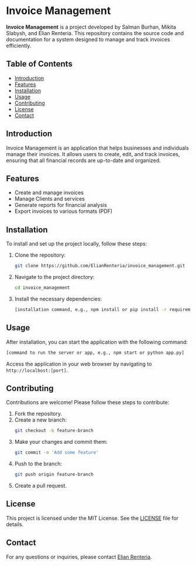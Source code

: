 
# Invoice Management

**Invoice Management** is a project developed by Salman Burhan, Mikita Slabysh, and Elian Renteria. This repository contains the source code and documentation for a system designed to manage and track invoices efficiently.

## Table of Contents

- [Introduction](#introduction)
- [Features](#features)
- [Installation](#installation)
- [Usage](#usage)
- [Contributing](#contributing)
- [License](#license)
- [Contact](#contact)

## Introduction

Invoice Management is an application that helps businesses and individuals manage their invoices. It allows users to create, edit, and track invoices, ensuring that all financial records are up-to-date and organized.

## Features

- Create and manage invoices
- Manage Clients and services
- Generate reports for financial analysis
- Export invoices to various formats (PDF)

## Installation

To install and set up the project locally, follow these steps:

1. Clone the repository:
   ```bash
   git clone https://github.com/ElianRenteria/invoice_management.git
   ```
2. Navigate to the project directory:
   ```bash
   cd invoice_management
   ```
3. Install the necessary dependencies:
   ```bash
   [installation command, e.g., npm install or pip install -r requirements.txt]
   ```

## Usage

After installation, you can start the application with the following command:

```bash
[command to run the server or app, e.g., npm start or python app.py]
```

Access the application in your web browser by navigating to `http://localhost:[port]`.

## Contributing

Contributions are welcome! Please follow these steps to contribute:

1. Fork the repository.
2. Create a new branch:
   ```bash
   git checkout -b feature-branch
   ```
3. Make your changes and commit them:
   ```bash
   git commit -m 'Add some feature'
   ```
4. Push to the branch:
   ```bash
   git push origin feature-branch
   ```
5. Create a pull request.

## License

This project is licensed under the MIT License. See the [LICENSE](LICENSE) file for details.

## Contact

For any questions or inquiries, please contact [Elian Renteria](mailto:elianrenteriadevelopment@gmail.com).
